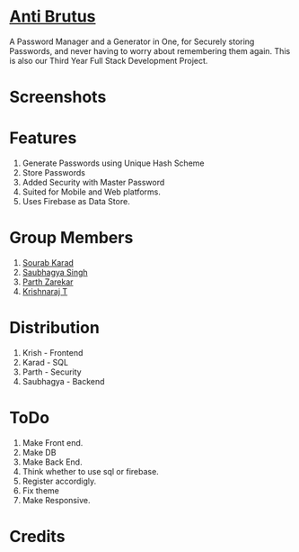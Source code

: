 
# [Anti Brutus](https://antibrutus.surge.sh)
A Password Manager and a Generator in One, for Securely storing Passwords, and never having to worry about remembering them again. 
This is also our Third Year Full Stack Development Project. 

# Screenshots 

# Features
1. Generate Passwords using Unique Hash Scheme
2. Store Passwords
3. Added Security with Master Password
4. Suited for Mobile and Web platforms. 
5. Uses Firebase as Data Store. 

# Group Members
1. [Sourab Karad]()
2. [Saubhagya Singh](https://github.com/SaubhagyaSingh)
3. [Parth Zarekar](https://github.com/Parth4123)
4. [Krishnaraj T](https://krishnarajt.surge.sh)

# Distribution
1. Krish - Frontend
2. Karad - SQL
3. Parth - Security
4. Saubhagya - Backend

# ToDo
1. Make Front end. 
2. Make DB
3. Make Back End. 
4. Think whether to use sql or firebase. 
5. Register accordigly. 
6. Fix theme
7. Make Responsive. 

# Credits
